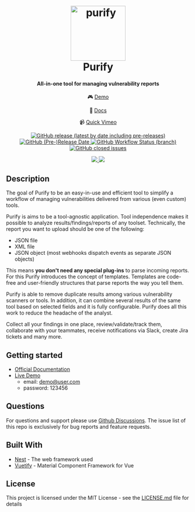 <h1 align="center">
  <br>
  <a href="https://github.com/faloker/purify">
  <img src="web/src/assets/logo_trans.png" height="150" alt="purify"></a>
  <br>
  Purify
  <br>
</h1>

<h4 align="center">All-in-one tool for managing vulnerability reports</h4>

<p align="center">
   🎮
  <a href="https://purify-develop.herokuapp.com/" target="_blank">Demo</a>
  </p>
  <p align="center">
   📃
  <a href="https://faloker.gitbook.io/purify-docs/" target="_blank">Docs</a>
    </p>
    <p align="center">
   📹
  <a href="https://player.vimeo.com/video/459964549" target="_blank">Quick Vimeo</a>
</p>

<p align="center">
  <a href="https://github.com/faloker/purify/releases">
    <img alt="GitHub release (latest by date including pre-releases)" src="https://img.shields.io/github/v/release/faloker/purify?include_prereleases">
  </a>
  <a href="https://github.com/faloker/purify/releases">
    <img alt="GitHub (Pre-)Release Date" src="https://img.shields.io/github/release-date-pre/faloker/purify">
  </a>
  <a href="https://github.com/faloker/purify/releases">
    <img alt="GitHub Workflow Status (branch)" src="https://img.shields.io/github/workflow/status/faloker/purify/e2e%20tests/develop">
  </a>
  <a href="https://github.com/faloker/purify/issues">
    <img alt="GitHub closed issues" src="https://img.shields.io/github/issues-closed-raw/faloker/purify">
  </a>
</p>
<p align="center">
  <a href="https://codeclimate.com/github/faloker/purify/maintainability">
     <img src="https://api.codeclimate.com/v1/badges/e92c8f0912d7d6ec1b65/maintainability" />
  </a>
  <a href="https://codeclimate.com/github/faloker/purify/test_coverage">
    <img src="https://api.codeclimate.com/v1/badges/e92c8f0912d7d6ec1b65/test_coverage" />
  </a>
</p>


## Description

The goal of Purify to be an easy-in-use and efficient tool to simplify a workflow of managing vulnerabilities delivered from various (even custom) tools.

Purify is aims to be a tool-agnostic application. Tool independence makes it possible to analyze results/findings/reports of any toolset. Technically, the report you want to upload should be one of the following:
- JSON file
- XML file
- JSON object (most webhooks dispatch events as separate JSON objects)

This means **you don't need any special plug-ins** to parse incoming reports. For this Purify introduces the concept of templates. Templates are code-free and user-friendly structures that parse reports the way you tell them.

Purify is able to remove duplicate results among various vulnerability scanners or tools. In addition, it can combine several results of the same tool based on selected fields and it is fully configurable. Purify does all this work to reduce the headache of the analyst.

Collect all your findings in one place, review/validate/track them, collaborate with your teammates, receive notifications via Slack, create Jira tickets and many more.

## Getting started

- [Official Documentation](https://faloker.gitbook.io/purify)
- [Live Demo](https://purify-develop.herokuapp.com)
  - email: demo@user.com
  - password: 123456

## Questions

For questions and support please use [Github Discussions](https://github.com/faloker/purify/discussions/new). The issue list of this repo is exclusively for bug reports and feature requests.


## Built With

- [Nest](https://github.com/nestjs/nest) - The web framework used
- [Vuetify](https://github.com/vuetifyjs/vuetify) - Material Component Framework for Vue

## License

This project is licensed under the MIT License - see the [LICENSE.md](LICENSE.md) file for details
